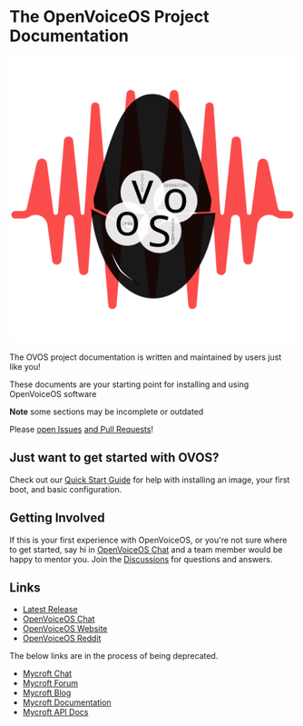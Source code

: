 # The OpenVoiceOS Project Documentation

![](https://github.com/OpenVoiceOS/ovos_assets/blob/master/Logo/ovos-logo-512.png?raw=true)

The OVOS project documentation is written and maintained by users just like you!

These documents are your starting point for installing and using OpenVoiceOS software

**Note** some sections may be incomplete or outdated

Please [open Issues](https://github.com/OpenVoiceOS/community-docs/issues) [and Pull Requests](https://github.com/OpenVoiceOS/community-docs/pulls)!

## Just want to get started with OVOS?
Check out our [Quick Start Guide](qs_intro.md) for help with installing an image, your first boot, and basic configuration.

## Getting Involved
If this is your first experience with OpenVoiceOS, or you're not sure where to get started,
say hi in [OpenVoiceOS Chat](https://matrix.to/#/#openvoiceos-support:matrix.org) and a team member would be happy to mentor you.
Join the [Discussions](https://github.com/OpenVoiceOS/OpenVoiceOS/discussions) for questions and answers.

## Links
* [Latest Release](https://github.com/OpenVoiceOS/ovos-core/releases)
* [OpenVoiceOS Chat](https://matrix.to/#/!XFpdtmgyCoPDxOMPpH:matrix.org?via=matrix.org)
* [OpenVoiceOS Website](https://openvoiceos.org/)
* [OpenVoiceOS Reddit](https://www.reddit.com/r/OpenVoiceOS/)

The below links are in the process of being deprecated.

* [Mycroft Chat](https://chat.mycroft.ai)
* [Mycroft Forum](https://community.mycroft.ai)
* [Mycroft Blog](https://mycroft.ai/blog)
* [Mycroft Documentation](https://docs.mycroft.ai)
* [Mycroft API Docs](https://mycroft-core.readthedocs.io/en/master/)




